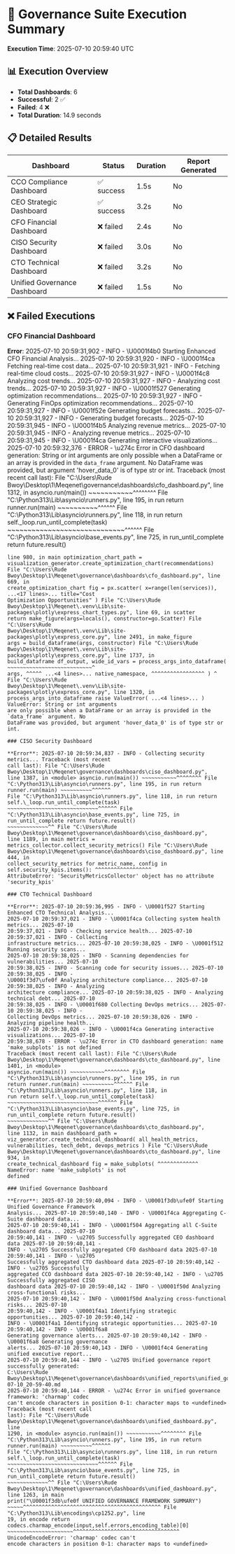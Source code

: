 # 🎯 Governance Suite Execution Summary

**Execution Time**: 2025-07-10 20:59:40 UTC

## 📊 Execution Overview

- **Total Dashboards**: 6
- **Successful**: 2 ✅
- **Failed**: 4 ❌
- **Total Duration**: 14.9 seconds

## 📋 Detailed Results

| Dashboard                    | Status     | Duration | Report Generated |
| ---------------------------- | ---------- | -------- | ---------------- |
| CCO Compliance Dashboard     | ✅ success | 1.5s     | No               |
| CEO Strategic Dashboard      | ✅ success | 3.2s     | No               |
| CFO Financial Dashboard      | ❌ failed  | 2.4s     | No               |
| CISO Security Dashboard      | ❌ failed  | 3.0s     | No               |
| CTO Technical Dashboard      | ❌ failed  | 3.2s     | No               |
| Unified Governance Dashboard | ❌ failed  | 1.5s     | No               |

## ❌ Failed Executions

### CFO Financial Dashboard

**Error**: 2025-07-10 20:59:31,902 - INFO - \U0001f4b0 Starting Enhanced CFO Financial Analysis...
2025-07-10 20:59:31,920 - INFO - \U0001f4ca Fetching real-time cost data... 2025-07-10
20:59:31,921 - INFO - Fetching real-time cloud costs... 2025-07-10 20:59:31,927 - INFO - \U0001f4c8
Analyzing cost trends... 2025-07-10 20:59:31,927 - INFO - Analyzing cost trends... 2025-07-10
20:59:31,927 - INFO - \U0001f527 Generating optimization recommendations... 2025-07-10
20:59:31,927 - INFO - Generating FinOps optimization recommendations... 2025-07-10 20:59:31,927 -
INFO - \U0001f52e Generating budget forecasts... 2025-07-10 20:59:31,927 - INFO - Generating budget
forecasts... 2025-07-10 20:59:31,945 - INFO - \U0001f4b5 Analyzing revenue metrics... 2025-07-10
20:59:31,945 - INFO - Analyzing revenue metrics... 2025-07-10 20:59:31,945 - INFO - \U0001f4ca
Generating interactive visualizations... 2025-07-10 20:59:32,376 - ERROR - \u274c Error in CFO
dashboard generation: String or int arguments are only possible when a DataFrame or an array is
provided in the `data_frame` argument. No DataFrame was provided, but argument 'hover_data_0' is of
type str or int. Traceback (most recent call last): File "C:\Users\Rude
Bwoy\Desktop\1\Meqenet\governance\dashboards\cfo_dashboard.py", line 1312, in <module>
asyncio.run(main()) ~~~~~~~~~~~^^^^^^^^ File "C:\Python313\Lib\asyncio\runners.py", line 195, in run
return runner.run(main) ~~~~~~~~~~^^^^^^ File "C:\Python313\Lib\asyncio\runners.py", line 118, in
run return self.\_loop.run_until_complete(task) ~~~~~~~~~~~~~~~~~~~~~~~~~~~~~^^^^^^ File
"C:\Python313\Lib\asyncio\base_events.py", line 725, in run_until_complete return future.result()

```^^ File "C:\Users\Rude Bwoy\Desktop\1\Meqenet\governance\dashboards\cfo_dashboard.py",
line 980, in main optimization_chart_path =
visualization_generator.create_optimization_chart(recommendations) File "C:\Users\Rude
Bwoy\Desktop\1\Meqenet\governance\dashboards\cfo_dashboard.py", line 669, in
create_optimization_chart fig = px.scatter( x=range(len(services)), ...<17 lines>... title="Cost
Optimization Opportunities" ) File "C:\Users\Rude
Bwoy\Desktop\1\Meqenet\.venv\Lib\site-packages\plotly\express_chart_types.py", line 69, in scatter
return make_figure(args=locals(), constructor=go.Scatter) File "C:\Users\Rude
Bwoy\Desktop\1\Meqenet\.venv\Lib\site-packages\plotly\express_core.py", line 2491, in make_figure
args = build_dataframe(args, constructor) File "C:\Users\Rude
Bwoy\Desktop\1\Meqenet\.venv\Lib\site-packages\plotly\express_core.py", line 1737, in
build_dataframe df_output, wide_id_vars = process_args_into_dataframe( ~~~~~~~~~~~~~~~~~~~~~~~~~~~^
args, ^^^^^ ...<4 lines>... native_namespace, ^^^^^^^^^^^^^^^^^ ) ^ File "C:\Users\Rude
Bwoy\Desktop\1\Meqenet\.venv\Lib\site-packages\plotly\express_core.py", line 1320, in
process_args_into_dataframe raise ValueError( ...<4 lines>... ) ValueError: String or int arguments
are only possible when a DataFrame or an array is provided in the `data_frame` argument. No
DataFrame was provided, but argument 'hover_data_0' is of type str or int.

### CISO Security Dashboard

**Error**: 2025-07-10 20:59:34,837 - INFO - Collecting security metrics... Traceback (most recent
call last): File "C:\Users\Rude Bwoy\Desktop\1\Meqenet\governance\dashboards\ciso_dashboard.py",
line 1387, in <module> asyncio.run(main()) ~~~~~~~~~~~^^^^^^^^ File
"C:\Python313\Lib\asyncio\runners.py", line 195, in run return runner.run(main) ~~~~~~~~~~^^^^^^
File "C:\Python313\Lib\asyncio\runners.py", line 118, in run return
self.\_loop.run_until_complete(task) ~~~~~~~~~~~~~~~~~~~~~~~~~~~~~^^^^^^ File
"C:\Python313\Lib\asyncio\base_events.py", line 725, in run_until_complete return future.result()
~~~~~~~~~~~~~^^ File "C:\Users\Rude Bwoy\Desktop\1\Meqenet\governance\dashboards\ciso_dashboard.py",
line 1189, in main metrics = metrics_collector.collect_security_metrics() File "C:\Users\Rude
Bwoy\Desktop\1\Meqenet\governance\dashboards\ciso_dashboard.py", line 444, in
collect_security_metrics for metric_name, config in self.security_kpis.items(): ^^^^^^^^^^^^^^^^^^
AttributeError: 'SecurityMetricsCollector' object has no attribute 'security_kpis'

### CTO Technical Dashboard

**Error**: 2025-07-10 20:59:36,995 - INFO - \U0001f527 Starting Enhanced CTO Technical Analysis...
2025-07-10 20:59:37,021 - INFO - \U0001f4ca Collecting system health metrics... 2025-07-10
20:59:37,021 - INFO - Checking service health... 2025-07-10 20:59:37,021 - INFO - Collecting
infrastructure metrics... 2025-07-10 20:59:38,025 - INFO - \U0001f512 Running security scans...
2025-07-10 20:59:38,025 - INFO - Scanning dependencies for vulnerabilities... 2025-07-10
20:59:38,025 - INFO - Scanning code for security issues... 2025-07-10 20:59:38,025 - INFO -
\U0001f3d7\ufe0f Analyzing architecture compliance... 2025-07-10 20:59:38,025 - INFO - Analyzing
architecture compliance... 2025-07-10 20:59:38,025 - INFO - Analyzing technical debt... 2025-07-10
20:59:38,025 - INFO - \U0001f680 Collecting DevOps metrics... 2025-07-10 20:59:38,025 - INFO -
Collecting DevOps metrics... 2025-07-10 20:59:38,026 - INFO - Analyzing pipeline health...
2025-07-10 20:59:38,026 - INFO - \U0001f4ca Generating interactive visualizations... 2025-07-10
20:59:38,678 - ERROR - \u274c Error in CTO dashboard generation: name 'make_subplots' is not defined
Traceback (most recent call last): File "C:\Users\Rude
Bwoy\Desktop\1\Meqenet\governance\dashboards\cto_dashboard.py", line 1401, in <module>
asyncio.run(main()) ~~~~~~~~~~~^^^^^^^^ File "C:\Python313\Lib\asyncio\runners.py", line 195, in run
return runner.run(main) ~~~~~~~~~~^^^^^^ File "C:\Python313\Lib\asyncio\runners.py", line 118, in
run return self.\_loop.run_until_complete(task) ~~~~~~~~~~~~~~~~~~~~~~~~~~~~~^^^^^^ File
"C:\Python313\Lib\asyncio\base_events.py", line 725, in run_until_complete return future.result()
~~~~~~~~~~~~~^^ File "C:\Users\Rude Bwoy\Desktop\1\Meqenet\governance\dashboards\cto_dashboard.py",
line 1132, in main dashboard_path = viz_generator.create_technical_dashboard( all_health_metrics,
vulnerabilities, tech_debt, devops_metrics ) File "C:\Users\Rude
Bwoy\Desktop\1\Meqenet\governance\dashboards\cto_dashboard.py", line 934, in
create_technical_dashboard fig = make_subplots( ^^^^^^^^^^^^^ NameError: name 'make_subplots' is not
defined

### Unified Governance Dashboard

**Error**: 2025-07-10 20:59:40,094 - INFO - \U0001f3db\ufe0f Starting Unified Governance Framework
Analysis... 2025-07-10 20:59:40,140 - INFO - \U0001f4ca Aggregating C-Suite dashboard data...
2025-07-10 20:59:40,141 - INFO - \U0001f504 Aggregating all C-Suite dashboard data... 2025-07-10
20:59:40,141 - INFO - \u2705 Successfully aggregated CEO dashboard data 2025-07-10 20:59:40,141 -
INFO - \u2705 Successfully aggregated CFO dashboard data 2025-07-10 20:59:40,141 - INFO - \u2705
Successfully aggregated CTO dashboard data 2025-07-10 20:59:40,142 - INFO - \u2705 Successfully
aggregated CCO dashboard data 2025-07-10 20:59:40,142 - INFO - \u2705 Successfully aggregated CISO
dashboard data 2025-07-10 20:59:40,142 - INFO - \U0001f50d Analyzing cross-functional risks...
2025-07-10 20:59:40,142 - INFO - \U0001f50d Analyzing cross-functional risks... 2025-07-10
20:59:40,142 - INFO - \U0001f4a1 Identifying strategic opportunities... 2025-07-10 20:59:40,142 -
INFO - \U0001f4a1 Identifying strategic opportunities... 2025-07-10 20:59:40,142 - INFO - \U0001f6a8
Generating governance alerts... 2025-07-10 20:59:40,142 - INFO - \U0001f6a8 Generating governance
alerts... 2025-07-10 20:59:40,143 - INFO - \U0001f4c4 Generating unified executive report...
2025-07-10 20:59:40,144 - INFO - \u2705 Unified governance report successfully generated:
C:\Users\Rude
Bwoy\Desktop\1\Meqenet\governance\dashboards\unified_reports\unified_governance_report_2025-07-10_20-59-40.md
2025-07-10 20:59:40,144 - ERROR - \u274c Error in unified governance framework: 'charmap' codec
can't encode characters in position 0-1: character maps to <undefined> Traceback (most recent call
last): File "C:\Users\Rude Bwoy\Desktop\1\Meqenet\governance\dashboards\unified_dashboard.py", line
1290, in <module> asyncio.run(main()) ~~~~~~~~~~~^^^^^^^^ File
"C:\Python313\Lib\asyncio\runners.py", line 195, in run return runner.run(main) ~~~~~~~~~~^^^^^^
File "C:\Python313\Lib\asyncio\runners.py", line 118, in run return
self.\_loop.run_until_complete(task) ~~~~~~~~~~~~~~~~~~~~~~~~~~~~~^^^^^^ File
"C:\Python313\Lib\asyncio\base_events.py", line 725, in run_until_complete return future.result()
~~~~~~~~~~~~~^^ File "C:\Users\Rude
Bwoy\Desktop\1\Meqenet\governance\dashboards\unified_dashboard.py", line 1263, in main
print("\U0001f3db\ufe0f UNIFIED GOVERNANCE FRAMEWORK SUMMARY")
~~~~~^^^^^^^^^^^^^^^^^^^^^^^^^^^^^^^^^^^^^^^^^^^^ File "C:\Python313\Lib\encodings\cp1252.py", line
19, in encode return codecs.charmap_encode(input,self.errors,encoding_table)[0]
~~~~~~~~~~~~~~~~~~~~~^^^^^^^^^^^^^^^^^^^^^^^^^^^^^^^^^^ UnicodeEncodeError: 'charmap' codec can't
encode characters in position 0-1: character maps to <undefined>
```
